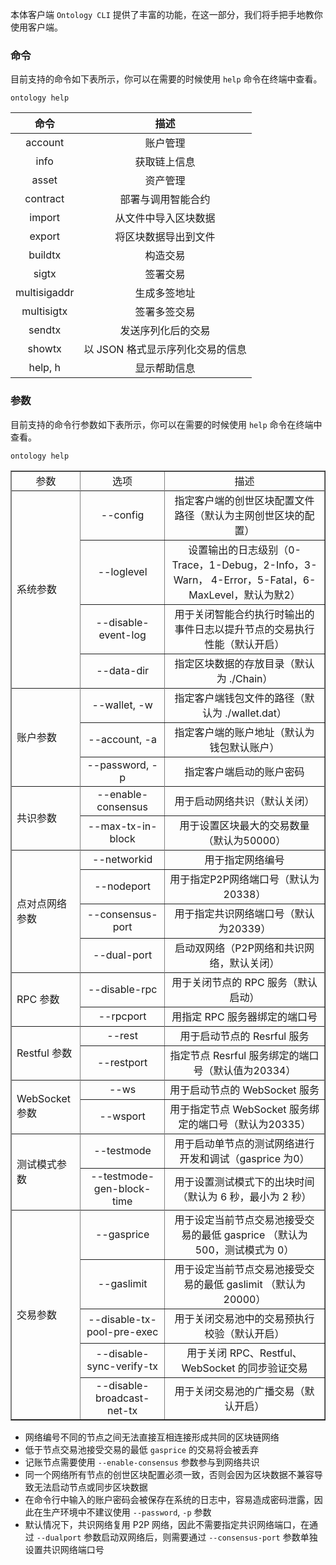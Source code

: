 
本体客户端 `Ontology CLI` 提供了丰富的功能，在这一部分，我们将手把手地教你使用客户端。

### 命令

目前支持的命令如下表所示，你可以在需要的时候使用 `help` 命令在终端中查看。

```shell
ontology help
```

|     命令     |               描述               |
| :----------: | :------------------------------: |
|   account    |             账户管理             |
|     info     |           获取链上信息           |
|    asset     |             资产管理             |
|   contract   |        部署与调用智能合约        |
|    import    |       从文件中导入区块数据       |
|    export    |       将区块数据导出到文件       |
|   buildtx    |             构造交易             |
|    sigtx     |             签署交易             |
| multisigaddr |           生成多签地址           |
|  multisigtx  |           签署多签交易           |
|    sendtx    |        发送序列化后的交易        |
|    showtx    | 以 JSON 格式显示序列化交易的信息 |
|   help, h    |           显示帮助信息           |

### 参数

目前支持的命令行参数如下表所示，你可以在需要的时候使用 `help` 命令在终端中查看。

```shell
ontology help
```

<table cellspacing=0 border=1>
    <tr>
        <td align="center" style=min-width:50px>参数</td>
        <td align="center" style=min-width:50px>选项</td>
        <td align="center" style=min-width:50px>描述</td>
    </tr>
    <tr>
        <td style=min-width:50px rowspan="5">系统参数</td>
    </tr>
    <tr>
        <td align="center" style=min-width:50px>--config</td>
        <td align="center" style=min-width:50px>指定客户端的创世区块配置文件路径（默认为主网创世区块的配置）</td>
    </tr>
    <tr>
        <td align="center" style=min-width:50px>--loglevel</td>
        <td align="center" style=min-width:50px>设置输出的日志级别（0-Trace，1-Debug，2-Info，3-Warn， 4-Error，5-Fatal，6-MaxLevel，默认为默2）</td>
    </tr>
    <tr>
        <td align="center" style=min-width:50px>--disable-event-log</td>
        <td align="center" style=min-width:50px>用于关闭智能合约执行时输出的事件日志以提升节点的交易执行性能（默认开启）</td>
    </tr>
    <tr>
        <td align="center" style=min-width:50px>--data-dir</td>
        <td align="center" style=min-width:50px>指定区块数据的存放目录（默认为 ./Chain）</td>
    </tr>
    <tr>
        <td style=min-width:50px rowspan="4">账户参数</td>
    </tr>
    <tr>
        <td align="center" style=min-width:50px>--wallet, -w</td>
        <td align="center" style=min-width:50px>指定客户端钱包文件的路径（默认为 ./wallet.dat）</td>
    </tr>
    <tr>
        <td align="center" style=min-width:50px>--account, -a</td>
        <td align="center" style=min-width:50px>指定客户端的账户地址（默认为钱包默认账户）</td>
    </tr>
    <tr>
        <td align="center" style=min-width:50px>--password, -p</td>
        <td align="center" style=min-width:50px>指定客户端启动的账户密码</td>
    </tr>
         <td style=min-width:50px rowspan="3">共识参数</td>
    <tr>
        <td align="center" style=min-width:50px>--enable-consensus</td>
        <td align="center" style=min-width:50px>用于启动网络共识（默认关闭）</td>
    </tr>
    <tr>
        <td align="center" style=min-width:50px>--max-tx-in-block</td>
        <td align="center" style=min-width:50px>用于设置区块最大的交易数量（默认为50000）</td>
    </tr>
    <tr>
        <td style=min-width:50px rowspan="5">点对点网络参数</td>
    </tr>
    <tr>
        <td align="center" style=min-width:50px>--networkid</td>
        <td align="center" style=min-width:50px>用于指定网络编号</td>
    </tr>
    <tr>
        <td align="center" style=min-width:50px>--nodeport</td>
        <td align="center" style=min-width:50px>用于指定P2P网络端口号（默认为20338）</td>
    </tr>
    <tr>
        <td align="center" style=min-width:50px>--consensus-port</td>
        <td align="center" style=min-width:50px>用于指定共识网络端口号（默认为20339）</td>
    </tr>
    <tr>
        <td align="center" style=min-width:50px>--dual-port</td>
        <td align="center" style=min-width:50px>启动双网络（P2P网络和共识网络，默认关闭）</td>
    </tr>
    <tr>
        <td style=min-width:50px rowspan="3">RPC 参数</td>
    </tr>
    <tr>
        <td align="center" style=min-width:50px>--disable-rpc</td>
        <td align="center" style=min-width:50px>用于关闭节点的 RPC 服务（默认启动）</td>
    </tr>
    <tr>
        <td align="center" style=min-width:50px>--rpcport</td>
        <td align="center" style=min-width:50px>用指定 RPC 服务器绑定的端口号</td>
    </tr>
    <tr>
        <td style=min-width:50px rowspan="3">Restful 参数</td>
    </tr>
    <tr>
        <td align="center" style=min-width:50px>--rest</td>
        <td align="center" style=min-width:50px>用于启动节点的 Resrful 服务</td>
    </tr>
    <tr>
        <td align="center" style=min-width:50px>--restport</td>
        <td align="center" style=min-width:50px>指定节点 Resrful 服务绑定的端口号（默认值为20334）</td>
    </tr>
    <tr>
        <td style=min-width:50px rowspan="3">WebSocket 参数</td>
    </tr>
    <tr>
        <td align="center" style=min-width:50px>--ws</td>
        <td align="center" style=min-width:50px>用于启动节点的 WebSocket 服务</td>
    </tr>
    <tr>
        <td align="center" style=min-width:50px>--wsport</td>
        <td align="center" style=min-width:50px>用于指定节点 WebSocket 服务绑定的端口号（默认为20335）</td>
    </tr>
    <tr>
        <td style=min-width:50px rowspan="3">测试模式参数</td>
    </tr>
    <tr>
        <td align="center" style=min-width:50px>--testmode</td>
        <td align="center" style=min-width:50px>用于启动单节点的测试网络进行开发和调试（gasprice 为0）</td>
    </tr>
    <tr>
        <td align="center" style=min-width:50px>--testmode-gen-block-time</td>
        <td align="center" style=min-width:50px>用于设置测试模式下的出块时间（默认为 6 秒，最小为 2 秒）</td>
    </tr>
    <tr>
        <td style=min-width:50px rowspan="6">交易参数</td>
    </tr>
    <tr>
        <td align="center" style=min-width:50px>--gasprice</td>
        <td align="center" style=min-width:50px>用于设定当前节点交易池接受交易的最低 gasprice （默认为500，测试模式为 0）</td>
    </tr>
    <tr>
        <td align="center" style=min-width:50px>--gaslimit</td>
        <td align="center" style=min-width:50px>用于设定当前节点交易池接受交易的最低 gaslimit （默认为20000）</td>
    </tr>
    <tr>
        <td align="center" style=min-width:50px>--disable-tx-pool-pre-exec</td>
        <td align="center" style=min-width:50px>用于关闭交易池中的交易预执行校验（默认开启）</td>
    </tr>
    <tr>
        <td align="center" style=min-width:50px>--disable-sync-verify-tx</td>
        <td align="center" style=min-width:50px>用于关闭 RPC、Restful、WebSocket 的同步验证交易</td>
    </tr>
    <tr>
        <td align="center" style=min-width:50px>--disable-broadcast-net-tx</td>
        <td align="center" style=min-width:50px>用于关闭交易池的广播交易（默认开启）</td>
    </tr>
</table>

<section class="info">
<ul><li>网络编号不同的节点之间无法直接互相连接形成共同的区块链网络</li>
<li>低于节点交易池接受交易的最低 <code>gasprice</code> 的交易将会被丢弃</li>
<li>记账节点需要使用 <code>--enable-consensus</code> 参数参与到网络共识</li>
<li>同一个网络所有节点的创世区块配置必须一致，否则会因为区块数据不兼容导致无法启动节点或同步区块数据</li>
<li>在命令行中输入的账户密码会被保存在系统的日志中，容易造成密码泄露，因此在生产环境中不建议使用 <code>--password</code>, <code>-p</code> 参数</li>
<li>默认情况下，共识网络复用 P2P 网络，因此不需要指定共识网络端口，在通过 <code>--dualport</code> 参数启动双网络后，则需要通过 <code>--consensus-port</code> 参数单独设置共识网络端口号</li>
</ul>
</section>
